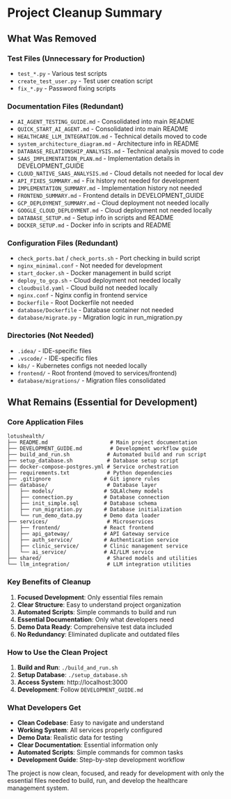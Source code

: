 # Project Cleanup Summary

## What Was Removed

### Test Files (Unnecessary for Production)
- `test_*.py` - Various test scripts
- `create_test_user.py` - Test user creation script
- `fix_*.py` - Password fixing scripts

### Documentation Files (Redundant)
- `AI_AGENT_TESTING_GUIDE.md` - Consolidated into main README
- `QUICK_START_AI_AGENT.md` - Consolidated into main README
- `HEALTHCARE_LLM_INTEGRATION.md` - Technical details moved to code
- `system_architecture_diagram.md` - Architecture info in README
- `DATABASE_RELATIONSHIP_ANALYSIS.md` - Technical analysis moved to code
- `SAAS_IMPLEMENTATION_PLAN.md` - Implementation details in DEVELOPMENT_GUIDE
- `CLOUD_NATIVE_SAAS_ANALYSIS.md` - Cloud details not needed for local dev
- `API_FIXES_SUMMARY.md` - Fix history not needed for development
- `IMPLEMENTATION_SUMMARY.md` - Implementation history not needed
- `FRONTEND_SUMMARY.md` - Frontend details in DEVELOPMENT_GUIDE
- `GCP_DEPLOYMENT_SUMMARY.md` - Cloud deployment not needed locally
- `GOOGLE_CLOUD_DEPLOYMENT.md` - Cloud deployment not needed locally
- `DATABASE_SETUP.md` - Setup info in scripts and README
- `DOCKER_SETUP.md` - Docker info in scripts and README

### Configuration Files (Redundant)
- `check_ports.bat` / `check_ports.sh` - Port checking in build script
- `nginx_minimal.conf` - Not needed for development
- `start_docker.sh` - Docker management in build script
- `deploy_to_gcp.sh` - Cloud deployment not needed locally
- `cloudbuild.yaml` - Cloud build not needed locally
- `nginx.conf` - Nginx config in frontend service
- `Dockerfile` - Root Dockerfile not needed
- `database/Dockerfile` - Database container not needed
- `database/migrate.py` - Migration logic in run_migration.py

### Directories (Not Needed)
- `.idea/` - IDE-specific files
- `.vscode/` - IDE-specific files
- `k8s/` - Kubernetes configs not needed locally
- `frontend/` - Root frontend (moved to services/frontend)
- `database/migrations/` - Migration files consolidated

## What Remains (Essential for Development)

### Core Application Files
```
lotushealth/
├── README.md                    # Main project documentation
├── DEVELOPMENT_GUIDE.md         # Development workflow guide
├── build_and_run.sh            # Automated build and run script
├── setup_database.sh           # Database setup script
├── docker-compose-postgres.yml # Service orchestration
├── requirements.txt            # Python dependencies
├── .gitignore                 # Git ignore rules
├── database/                   # Database layer
│   ├── models/                # SQLAlchemy models
│   ├── connection.py          # Database connection
│   ├── init_simple.sql        # Database schema
│   ├── run_migration.py       # Database initialization
│   └── run_demo_data.py       # Demo data loader
├── services/                   # Microservices
│   ├── frontend/              # React frontend
│   ├── api_gateway/           # API Gateway service
│   ├── auth_service/          # Authentication service
│   ├── clinic_service/        # Clinic management service
│   └── ai_service/            # AI/LLM service
├── shared/                     # Shared models and utilities
└── llm_integration/            # LLM integration utilities
```

### Key Benefits of Cleanup

1. **Focused Development**: Only essential files remain
2. **Clear Structure**: Easy to understand project organization
3. **Automated Scripts**: Simple commands to build and run
4. **Essential Documentation**: Only what developers need
5. **Demo Data Ready**: Comprehensive test data included
6. **No Redundancy**: Eliminated duplicate and outdated files

### How to Use the Clean Project

1. **Build and Run**: `./build_and_run.sh`
2. **Setup Database**: `./setup_database.sh`
3. **Access System**: http://localhost:3000
4. **Development**: Follow `DEVELOPMENT_GUIDE.md`

### What Developers Get

- **Clean Codebase**: Easy to navigate and understand
- **Working System**: All services properly configured
- **Demo Data**: Realistic data for testing
- **Clear Documentation**: Essential information only
- **Automated Scripts**: Simple commands for common tasks
- **Development Guide**: Step-by-step development workflow

The project is now clean, focused, and ready for development with only the essential files needed to build, run, and develop the healthcare management system.
